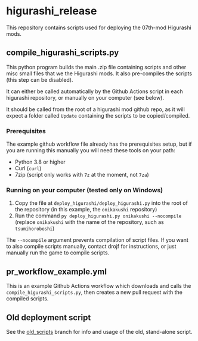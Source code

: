 # higurashi_release

This repository contains scripts used for deploying the 07th-mod Higurashi mods.

## compile_higurashi_scripts.py

This python program builds the main .zip file containing scripts and other misc small files that we the Higurashi mods. It also pre-compiles the scripts (this step can be disabled).

It can either be called automatically by the Github Actions script in each higurashi repository, or manually on your computer (see below).

It should be called from the root of a higurashi mod github repo, as it will expect a folder called `Update` containing the scripts to be copied/compiled.

### Prerequisites

The example github workflow file already has the prerequisites setup, but if you are running this manually you will need these tools on your path:

- Python 3.8 or higher
- Curl (`curl`)
- 7zip (script only works with `7z` at the moment, not `7za`)

### Running on your computer (tested only on Windows)

1. Copy the file at `deploy_higurashi/deploy_higurashi.py` into the root of the repository (in this example, the `onikakushi` repository)
2. Run the command `py deploy_higurashi.py onikakushi --nocompile` (replace `onikakushi` with the name of the repository, such as `tsumihoroboshi`)

The `--nocompile` argument prevents compilation of script files. If you want to also compile scripts manually, contact drojf for instructions, or just manually run the game to compile scripts.

## pr_workflow_example.yml

This is an example Github Actions workflow which downloads and calls the `compile_higurashi_scripts.py`, then creates a new pull request with the compiled scripts.

## Old deployment script

See the [old_scripts](https://github.com/07th-mod/higurashi_release/tree/old_scripts) branch for info and usage of the old, stand-alone script.
